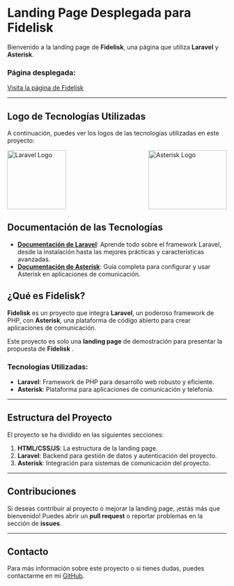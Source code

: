 # Landing Page Desplegada para Fidelisk

Bienvenido a la landing page de **Fidelisk**, una página que utiliza **Laravel** y **Asterisk**.

###  Página desplegada:
[Visita la página de Fidelisk](https://joseromandev.github.io/Landing-Page-Fidelisk)

---

##  Logo de Tecnologías Utilizadas

A continuación, puedes ver los logos de las tecnologías utilizadas en este proyecto:


<div style="display: flex; justify-content: space-between; align-items: center">
  <img src="https://logospng.org/download/laravel/logo-laravel-icon-1024.png" width="135" height="135" alt="Laravel Logo">
  <img src="https://i0.wp.com/blog.desdelinux.net/wp-content/uploads/2015/04/Asterisk_Logo.svg_.png" width="180" height="135" alt="Asterisk Logo">
</div>

##  Documentación de las Tecnologías

- **[Documentación de Laravel](https://laravel.com/docs)**: Aprende todo sobre el framework Laravel, desde la instalación hasta las mejores prácticas y características avanzadas.
- **[Documentación de Asterisk](https://wiki.asterisk.org/wiki/display/AST/Home)**: Guía completa para configurar y usar Asterisk en aplicaciones de comunicación.


##  ¿Qué es Fidelisk?

**Fidelisk** es un proyecto que integra **Laravel**, un poderoso framework de PHP, con **Asterisk**, una plataforma de código abierto para crear aplicaciones de comunicación. 

Este proyecto es solo una **landing page** de demostración para presentar la propuesta de **Fidelisk** .

###  Tecnologías Utilizadas:
- **Laravel**: Framework de PHP para desarrollo web robusto y eficiente.
- **Asterisk**: Plataforma para aplicaciones de comunicación y telefonía.

---

##  Estructura del Proyecto

El proyecto se ha dividido en las siguientes secciones:
1. **HTML/CSS/JS**: La estructura de la landing page.
2. **Laravel**: Backend para gestión de datos y autenticación del proyecto.
3. **Asterisk**: Integración para sistemas de comunicación del proyecto.

---

##  Contribuciones

Si deseas contribuir al proyecto o mejorar la landing page, ¡estás más que bienvenido! Puedes abrir un **pull request** o reportar problemas en la sección de **issues**.

---

##  Contacto

Para más información sobre este proyecto o si tienes dudas, puedes contactarme en mi [GitHub](https://github.com/joseromandev).

